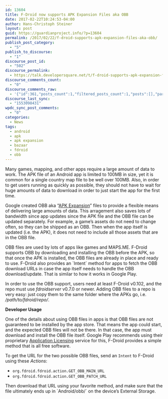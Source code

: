 ```yaml
---
id: 13604
title: F-Droid now supports APK Expansion Files aka OBB
date: 2017-02-22T10:24:53-04:00
author: Hans-Christoph Steiner
layout: post
guid: https://guardianproject.info/?p=13604
permalink: /2017/02/22/f-droid-supports-apk-expansion-files-aka-obb/
publish_post_category:
  - "5"
publish_to_discourse:
  - "1"
discourse_post_id:
  - "502"
discourse_permalink:
  - https://talk.developersquare.net/t/f-droid-supports-apk-expansion-files-aka-obb/361
discourse_comments_count:
  - "0"
discourse_comments_raw:
  - '{"id":361,"posts_count":1,"filtered_posts_count":1,"posts":[],"participants":[{"id":19,"username":"gpadmin","avatar_template":"https://avatars.discourse.org/v2/letter/g/d07c76/{size}.png"}]}'
discourse_last_sync:
  - "1553098431"
wpdc_sync_post_comments:
  - "0"
categories:
  - News
tags:
  - android
  - apk
  - apk expansion
  - bazaar
  - fdroid
  - obb
---
```

Many games, mapping, and other apps require a large amount of data to work. The APK file of an Android app is limited to 100MB in size, yet it is common for a single country map file to be well over 100MB. Also, in order to get users running as quickly as possible, they should not have to wait for huge amounts of data to download in order to just start the app for the first time.

Google created OBB aka “<a href="https://developer.android.com/google/play/expansion-files.html" target="_blank">APK Expansion</a>” files to provide a flexible means of delivering large amounts of data. This arragement also saves lots of bandwidth since app updates since the APK file and the OBB file can be updated separately. For example, a game’s assets do not need to change often, so they can be shipped as an OBB. Then when the app itself is updated (i.e. the APK), it does not need to include all those assets that are in the OBB file.

OBB files are used by lots of apps like games and MAPS.ME. F-Droid supports OBB by downloading and installing the OBB before the APK, so that once the APK is installed, the OBB files are already in place and ready to use. F-Droid also provides an \`Intent\` method for apps to fetch the OBB download URLs in case the app itself needs to handle the OBB download/update. That is similar to how it works in Google Play.

In order to use the OBB support, users need at least F-Droid v0.102, and the repo must use _fdroidserver_ v0.7.0 or newer. Adding OBB files to a repo is very easy: just copy them to the same folder where the APKs go, i.e. _/path/to/fdroid/repo/_.

**Developer Usage**

One of the details about using OBB files in apps is that OBB files are not guaranteed to be installed by the app store. That means the app could start, and the expected OBB files will not be there. In that case, the app must download and install the OBB file itself. Google Play recommends using their proprietary <a href="https://developer.android.com/google/play/licensing/index.html" target="_blank">Application Licensing</a> service for this, F-Droid provides a simple method that is all free software.

To get the URL for the two possible OBB files, send an `Intent` to F-Droid using these _Actions_:

* `org.fdroid.fdroid.action.GET_OBB_MAIN_URL`  
* `org.fdroid.fdroid.action.GET_OBB_PATCH_URL`

Then download that URL using your favorite method, and make sure that the file ultimately ends up in \`Android/obb/<packageName>\` on the device’s External Storage.